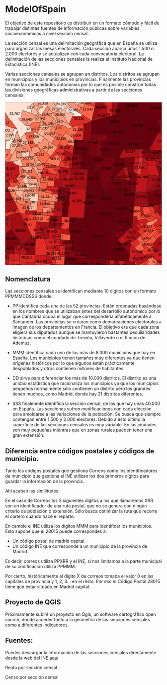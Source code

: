 # ModelOfSpain

El objetivo de este repositorio es distribuir en un formato cómodo y fácil de trabajar distintas fuentes de información públicas sobre variables socioeconómicas a nivel sección censal.

La sección censal es una delimitación geográfica que en España se utiliza para organizar las mesas electorales. Cada sección abarca unos 1.500 o 2.000 electores y se actualizan con cada convocatoria electoral. La delimitación de las secciones censales la realiza el Instituto Nacional de Estadística (INE).

Varias secciones censales se agrupan en distritos. Los distritos se agrupan en municipios y los municipios en provincias. Finalmente las provincias forman las comunidades autónomas por lo que es posible construir todas las divisiones geográficas administrativas a partir de las secciones censales.

![Renta de cada hogar por sección censal en Alcobendas](/Assets/Ejemplo.PNG)

## Nomenclatura

Las secciones censales se identifican mediante 10 dígitos con un formato PPMMMDDSSS donde:

- PP identifica cada una de las 52 provincias. Están ordenadas basándose en los nombres que se utilizaban antes del desarrollo autonómico por lo que Cantabria ocupa el lugar que correspondería alfabéticamente a Santander. Las provincias se crearon como demarcaciones electorales a imagen de los departamentos en Francia. El objetivo era que cada zona eligiera sus diputados aunque se mantuvieron bastantes peculiaridades históricas como el condado de Treviño, Villaverde o el Rincón de Ademuz.

- MMM identifica cada uno de los más de 8.000 municipios que hay en España. Los municipios tienen tamaños muy diferentes ya que tienen orígenes históricos por lo que algunos están prácticamente despoblados y otros contienen millones de habitantes.

- DD sirve para diferenciar los más de 10.000 distritos. El distrito es una unidad estadística que racionaliza los municipios ya que los municipios pequeños normalmente sólo contienen un distrito pero los grandes tienen muchos, como Madrid, donde hay 21 distritos diferentes.

- SSS finalmente identifica la sección censal, de las que hay unas 40.000 en España. Las secciones sufren modificaciones con cada elección para amoldarse a las variaciones de la población. Se busca que siempre contengan entre 1.500 y 2.000 electores. Debido a esto último la superficie de las secciones censales es muy variable. En las ciudades son muy pequeñas mientras que en zonas rurales pueden tener una gran extensión.

## Diferencia entre códigos postales y códigos de municipio.

Tanto los códigos postales que gestiona Correos como los identificadores de municipio que gestiona el INE utilizan los dos primeros dígitos para guardar la información de la provincia.

Ahí acaban las similitudes.

En el caso de Correos los 3 siguientes dígitos a los que llamaremos XRR son un identificador de una ruta postal, que no se genera con ningún criterio de población o extensión. Sólo busca optimizar la ruta que recorre el cartero cuando hace el reparto.

En cambio el INE utiliza los dígitos MMM para identificar los municipios. Esto supone que el 28015 puede correspondes a:

- Un código postal de madrid capital.
- Un código INE que corresponde a un municipio de la provincia de Madrid.

Es decir, correos utiliza PPXRR y el INE, si nos limitamos a la parte municipal de su codificación utiliza PPMMM.

Por cierto, históricamente el dígito X de correos tomaba el valor 0 en las capitales de provincia y 1, 2, 3... en el resto. Por eso el Código Postal 28015 tiene que estar situado en Madrid capital.


## Proyecto de QGIS

Próximamente subiré un proyecto en Qgis, un software cartográfico open source, donde acceder tanto a la geometría de las secciones censales como a diferentes indicadores.

## Fuentes:

Puedes descargar la información de las secciones censales directamente desde la web del INE [aquí][SC]

[SC]: https://www.ine.es/ss/Satellite?L=es_ES&c=Page&cid=1259952026632&p=1259952026632&pagename=ProductosYServicios%2FPYSLayout

Renta por sección censal

Censo por sección censal
